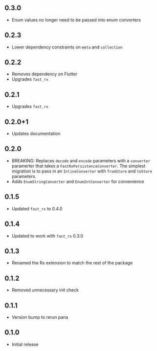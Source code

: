## 0.3.0
- Enum values no longer need to be passed into enum converters

## 0.2.3
- Lower dependency constraints on `meta` and `collection`

## 0.2.2
- Removes dependency on Flutter
- Upgrades `fast_rx`

## 0.2.1
- Upgrades `fast_rx`

## 0.2.0+1
- Updates documentation

## 0.2.0
- BREAKING: Replaces `decode` and `encode` parameters with a `converter` paramerter that takes a `FastRxPersistenceConverter`. The simplest migration is to pass in an `InlineConverter` with `fromStore` and `toStore` parameters.
- Adds `EnumStringConverter` and `EnumIntConverter` for convenience

## 0.1.5
- Updated `fast_rx` to 0.4.0

## 0.1.4
- Updated to work with `fast_rx` 0.3.0

## 0.1.3
- Renamed the Rx extension to match the rest of the package

## 0.1.2
- Removed unnecessary init check

## 0.1.1
- Version bump to rerun pana

## 0.1.0
- Initial release
